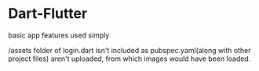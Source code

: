 # Dart-Flutter
basic app features used simply

/assets folder of login.dart isn't included as pubspec.yaml(along with other project files) aren't uploaded, from which images would have been loaded.

